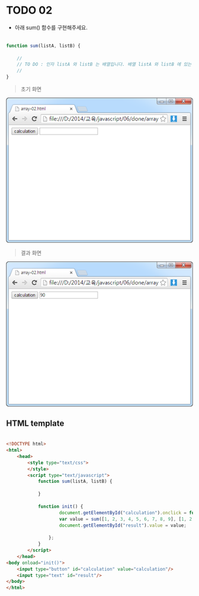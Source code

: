 ﻿TODO 02
========

* 아래 sum() 함수를 구현해주세요.

```javascript

function sum(listA, listB) {

	//
	// TO DO : 인자 listA 와 listB 는 배열입니다. 배열 listA 와 listB 에 있는 값들의 합을 리턴하는 함수를 작성해주세요.
	//
}

```

> 초기 화면

![TODO02](https://raw.githubusercontent.com/lightsh/jsstudy/master/06/todo/images/todo_02.png)


>  결과 화면

![TODO02](https://raw.githubusercontent.com/lightsh/jsstudy/master/06/todo/images/todo_02_result.png)

## HTML template

```html

<!DOCTYPE html> 
<html>
	<head>
		<style type="text/css">
		</style>
		<script type="text/javascript">
			function sum(listA, listB) {

			}
			
			function init() {
					document.getElementById("calculation").onclick = function() {
					var value = sum([1, 2, 3, 4, 5, 6, 7, 8, 9], [1, 2, 3, 4, 5, 6, 7, 8, 9]);
					document.getElementById("result").value = value;
					
				};
			}			
		</script>
	</head>
<body onload="init()">               
	<input type="button" id="calculation" value="calculation"/>        
	<input type="text" id="result"/> 
</body>
</html>

```
